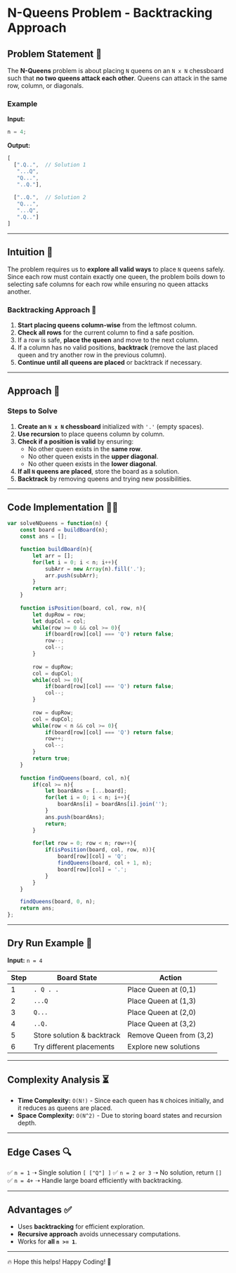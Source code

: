 # N-Queens Problem - Backtracking Approach

## Problem Statement 📌
The **N-Queens** problem is about placing `N` queens on an `N x N` chessboard such that **no two queens attack each other**. Queens can attack in the same row, column, or diagonals.

### Example
**Input:**
```js
n = 4;
```
**Output:**
```js
[
  [".Q..",  // Solution 1
   "...Q",
   "Q...",
   "..Q."],
  
  ["..Q.",  // Solution 2
   "Q...",
   "...Q",
   ".Q.."]
]
```

---

## Intuition 🎯
The problem requires us to **explore all valid ways** to place `N` queens safely. Since each row must contain exactly one queen, the problem boils down to selecting safe columns for each row while ensuring no queen attacks another.

### **Backtracking Approach** 🔄
1. **Start placing queens column-wise** from the leftmost column.
2. **Check all rows** for the current column to find a safe position.
3. If a row is safe, **place the queen** and move to the next column.
4. If a column has no valid positions, **backtrack** (remove the last placed queen and try another row in the previous column).
5. **Continue until all queens are placed** or backtrack if necessary.

---

## Approach 🚀
### **Steps to Solve**
1. **Create an `N x N` chessboard** initialized with `'.'` (empty spaces).
2. **Use recursion** to place queens column by column.
3. **Check if a position is valid** by ensuring:
   - No other queen exists in the **same row**.
   - No other queen exists in the **upper diagonal**.
   - No other queen exists in the **lower diagonal**.
4. **If all `N` queens are placed**, store the board as a solution.
5. **Backtrack** by removing queens and trying new possibilities.

---

## **Code Implementation** 🧑‍💻
```js
var solveNQueens = function(n) {
    const board = buildBoard(n);
    const ans = [];

    function buildBoard(n){
        let arr = [];
        for(let i = 0; i < n; i++){
            subArr = new Array(n).fill('.');
            arr.push(subArr);
        }
        return arr;
    }
    
    function isPosition(board, col, row, n){
        let dupRow = row;
        let dupCol = col;
        while(row >= 0 && col >= 0){
            if(board[row][col] === 'Q') return false;
            row--;
            col--;
        }
        
        row = dupRow;
        col = dupCol;
        while(col >= 0){
            if(board[row][col] === 'Q') return false;
            col--;
        }
        
        row = dupRow;
        col = dupCol;
        while(row < n && col >= 0){
            if(board[row][col] === 'Q') return false;
            row++;
            col--;
        }
        return true;
    }
    
    function findQueens(board, col, n){
        if(col >= n){
            let boardAns = [...board];
            for(let i = 0; i < n; i++){
                boardAns[i] = boardAns[i].join('');
            }
            ans.push(boardAns);
            return;
        }
        
        for(let row = 0; row < n; row++){
            if(isPosition(board, col, row, n)){
                board[row][col] = 'Q';
                findQueens(board, col + 1, n);
                board[row][col] = '.';
            }
        }
    }

    findQueens(board, 0, n);
    return ans;
};
```

---

## **Dry Run Example 📜**
**Input:** `n = 4`

| Step | Board State | Action |
|------|------------|--------|
| 1    | `. Q . .` | Place Queen at (0,1) |
| 2    | `...Q`    | Place Queen at (1,3) |
| 3    | `Q...`    | Place Queen at (2,0) |
| 4    | `..Q.`    | Place Queen at (3,2) |
| 5    | Store solution & backtrack | Remove Queen from (3,2) |
| 6    | Try different placements | Explore new solutions |

---

## **Complexity Analysis ⏳**
- **Time Complexity:** `O(N!)` - Since each queen has `N` choices initially, and it reduces as queens are placed.
- **Space Complexity:** `O(N^2)` - Due to storing board states and recursion depth.

---

## **Edge Cases 🔍**
✅ `n = 1` ➝ Single solution `[ ["Q"] ]`
✅ `n = 2 or 3` ➝ No solution, return `[]`
✅ `n = 4+` ➝ Handle large board efficiently with backtracking.

---

## **Advantages ✅**
- Uses **backtracking** for efficient exploration.
- **Recursive approach** avoids unnecessary computations.
- Works for **all `n >= 1`**.

---

🔥 Hope this helps! Happy Coding! 🚀

